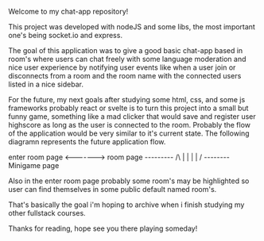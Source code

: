 Welcome to my chat-app repository!

This project was developed with nodeJS and some libs, the most important one's being socket.io and express.

The goal of this application was to give a good basic chat-app based in room's where users can chat freely with some language moderation and nice user experience by notifying user events like when a user join or disconnects from a room and the room name with the connected users listed in a nice sidebar.

For the future, my next goals after studying some html, css, and some js frameworks probably react or svelte is to turn this project into a small but funny game, something like a mad clicker that would save and register user highscore as long as the user is connected to the room.
Probably the flow of the application would be very similar to it's current state. The following diagramn represents the future application flow.

enter room page <-------> room page ---------
                            /\               |
                            |                |
                            |               \/
                            --------   Minigame page

Also in the enter room page probably some room's may be highlighted so user can find themselves in some public default named room's.

That's basically the goal i'm hoping to archive when i finish studying my other fullstack courses.

Thanks for reading, hope see you there playing someday!